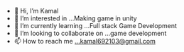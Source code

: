- 👋 Hi, I’m Kamal
- 👀 I’m interested in ...Making game in unity
- 🌱 I’m currently learning ...Full stack Game Development
- 💞️ I’m looking to collaborate on ...game development
- 📫 How to reach me ...kamal692103@gmail.com

<!---
MiraculousStudio/MiraculousStudio is a ✨ special ✨ repository because its `README.md` (this file) appears on your GitHub profile.
You can click the Preview link to take a look at your changes.
--->

